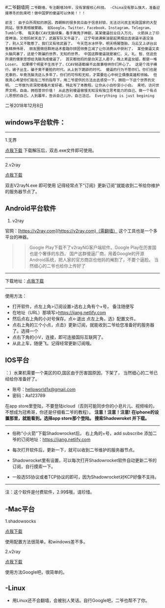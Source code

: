 #二爷翻墙网
`二爷翻墙，专注翻墙30年，没有掌握核心科技。 -China没有那么强大，准备迎接寒冬的到来吧！做中国梦的傻逼可以休矣！！！`

`前言： 由于众所周知的原因，西朝鲜的很多民众由于信息封锁，无法访问民主宪政国家的大型网站，很多真相被蒙蔽。 如Google，Twitter，Facebook，Instagram，Telegram，Tumblr等、 每天看CCAV无脑续集，看手撕鬼子神剧，某某傻逼创业日入万元， 火箭抹上了印度神油，又他妈射天去了，武器军队又牛逼了， 辽宁号装满柴油冒起黑烟出去装逼半道没油了，别人又不敢惹了，我们又有核武器了。 今天范冰冰怀孕，明天杨幂堕胎，马云又上讲台出售精神伟哥， 朋友圈微信群用话术套路你拼团领券立减了让你消费从中获利了， 某些傻逼又卖头脑风暴了，这是个欺骗的世界，无知的世界， 中国这群傻逼就是被仁、义、礼、智、信这些所谓的儒家思想给洗脑洗成傻逼了， 其实都他妈的是白天正人君子，晚上男盗女娼，都是一堆Loser。 如果哪个明星不生孩子了，CCAV频道都编不出故事啥哄你们开心了。 这是个戏子横行，婊子丛生，骗子臭不要脸的时代。从上到下跪舔的时代。 傻逼的行为不愿你们。你们也是无辜的，毕竟洗脑洗这么多年了。你们的可怜和无知，才需要在心中树立偶像英雄和领袖。 但我真心希望你们能在二爷的指导下，用二爷提供的方法出去感受一下，拥抱一下这个世界的文明。 二爷做为资深爬墙看片爱好者，特此写了本教程。让你从小白秒变小小白。 来吧，访问世界文明，自由，拥抱普世价值！ 从此告别傻逼傲慢无知没有独立思考能力的自己、做一个有点儿思想的自己。人到暮年，告诉自己儿孙，自己活过。 Everything is just begining`

二爷2018年12月8日

## windows平台软件： 

* * *

1.无界 

[点我下载](https://www.lanzous.com/i2k2l9e)
下载解压后，双击.exe文件即可使用。

* * *

2.v2ray

[点我下载](https://www.lanzous.com/i2vhwah)

双击V2rayN.exe 即可使用
记得经常点下“订阅》更新订阅”就能收到二爷给你维护的服务器节点了。

## Android平台软件


1. v2ray 

 官网：[https://v2ray.com](https://v2ray.com)（需翻墙）
 这个工具也是一个多平台的神器。
>> Google Play下载不了v2rayNG客户端软件。Google Play在历害国也是个奢侈的东西， 国产这群傻逼厂商，用着Google的开源Android系统，把人家的官方商店也他妈的阉割了，不要个逼脸。 当然细心的二爷也给你上传好了
 
 ------------

下载地址：[点我下载](https://www.lanzous.com/i2z9twh) 
 
 ------------
 使用方法：

*  打开软件，点左上角>订阅设置>选右上角有个+号， 备注随便写
*  在地址（URL）那填写>https://jiang.netlify.com 
*  然后点右上角的小对号保存。点←退出 点左上角，选》配置文件。
*  点右上角的三个小点，点击》更新订阅，就能收到二爷给您准备好的服务器了。选择一个
*  点右下角的小V，连接，即可连接国际互联网了。
*  从此上车，随便飞。记得经常更新订阅哦。

## IOS平台 
：）水果机需要一个美区的ID,国区由于历害国原因，下架了， 当然细心的二爷已经给你准备好了。 

* 账号：helloworld1x@gmail.com 
* 密码：Aa123789 

 在app store里登陆，不要登陆icloud（否则可能同步你的小皂片儿、视频啥的，不想成为冠希哥，你还是仔细看二爷的教程）。
**注意！注意！注意!**
**在iphone的设置那里，就能看到。选择app store那个登陆。 搜索Shadowroket 并下载。**

* * *

* 俗称“小火箭”下载Shadowrocket后， 右上角的+号，add subscribe 添加二爷的订阅地址：https://jiang.netlify.com 

* 每次打开软件后，更新一下，就可以收到二爷维护的服务器节点。 

* Shadowrocket里有设置，可以每次打开Shadowrocket软件自动更新二爷的订阅，自行摸索一下。 
* 一般选SS协议或者TCP协议的即可，因为Shadowrocket对KCP好像不支持。

* * *
注：这个软件是付费软件，2.99$哦，请珍惜。

## -Mac平台 
1.shadowsocks 

[点我下载](https://github.com/shadowsocks/ShadowsocksX-NG/releases)

使用配置方法很简单。和windows差不多。 

2.v2ray 

[点我下载](https://github.com/Cenmrev/V2RayX/releases)

使用方法Google吧，很简单的。

## -Linux

* 用Linux还不会翻墙，会被别人笑话。自行Google吧，二爷也帮不了你。
